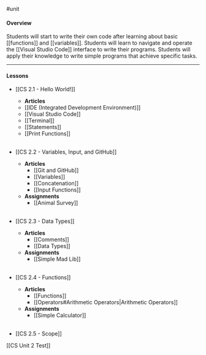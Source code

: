 #unit

#### Overview
Students will start to write their own code after learning about basic [[functions]] and [[variables]]. Students will learn to navigate and operate the [[Visual Studio Code]] interface to write their programs. Students will apply their knowledge to write simple programs that achieve specific tasks.

---
#### Lessons

* [[CS 2.1 - Hello World!]]
	* **Articles**
	* [[IDE (Integrated Development Environment)]]
	* [[Visual Studio Code]]
	* [[Terminal]]
	* [[Statements]]
	* [[Print Functions]]</br></br>
		
* [[CS 2.2 - Variables, Input, and GitHub]]
	* **Articles**
		* [[Git and GitHub]]
		* [[Variables]]
		* [[Concatenation]]
		* [[Input Functions]]
	* **Assignments**
		* [[Animal Survey]]</br></br>

* [[CS 2.3 - Data Types]]
	* **Articles**
		* [[Comments]]
		* [[Data Types]]
	* **Assignments**
		* [[Simple Mad Lib]]</br></br>

* [[CS 2.4 - Functions]]
	* **Articles**
		* [[Functions]]
		* [[Operators#Arithmetic Operators|Arithmetic Operators]]
	* **Assignments**
		* [[Simple Calculator]]</br></br>

* [[CS 2.5 - Scope]]

[[CS Unit 2 Test]]
